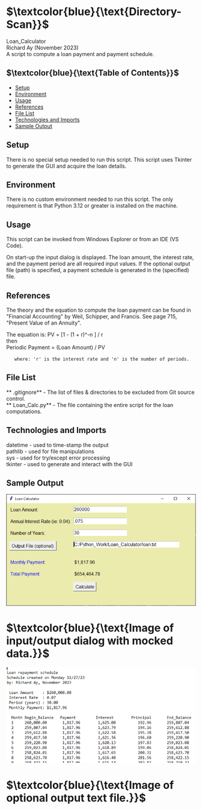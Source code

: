 # $`\textcolor{blue}{\text{Directory-Scan}}`$
Loan_Calculator  
Richard Ay (November 2023)  
A script to compute a loan payment and payment schedule.

## $`\textcolor{blue}{\text{Table of Contents}}`$
* [Setup](#setup)
* [Environment](#environment)
* [Usage](#Usage)
* [References](#references)
* [File List](#file-list)
* [Technologies and Imports](#Technologies-and-Imports)
* [Sample Output](#sample-output)

## Setup

There is no special setup needed to run this script.  This script uses Tkinter to 
generate the GUI and acquire the loan details.

## Environment

There is no custom environment needed to run this script. The only requirement is
that Python 3.12 or greater is installed on the machine.


## Usage

This script can be invoked from Windows Explorer or from an IDE (VS Code).

On start-up the input dialog is displayed.  The loan amount, the interest rate, and
the payment period are all required input values.  If the optional output file (path)
is specified, a payment schedule is generated in the (specified) file.


## References

The theory and the equation to compute the loan payment can be found in "Financial Accounting" by
Weil, Schipper, and Francis. See page 715, "Present Value of an Annuity".  

The equation is:  PV = [1 - (1 + r)^-n ] / r  
                     then  
              Periodic Payment = (Loan Amount) / PV  
       
       where: 'r' is the interest rate and 'n' is the number of periods.

## File List
** .gitignore** - The list of files & directories to be excluded from Git source control.   
** Loan_Calc.py** - The file containing the entire script for the loan computations.  


## Technologies and Imports
datetime - used to time-stamp the output  
pathlib  - used for file manipulations  
sys      - used for try/except error processing  
tkinter  - used to generate and interact with the GUI  



## Sample Output
![Screenshot](LoanCalc.png)  
# $`\textcolor{blue}{\text{Image of input/output dialog with mocked data.}}`$
![Screenshot](LoanSchedule.png)  
# $`\textcolor{blue}{\text{Image of optional output text file.}}`$
